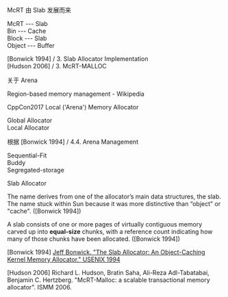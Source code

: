 McRT 由 Slab 发展而来   
   
McRT   \-\-\- Slab       
Bin    \-\-\- Cache       
Block  \-\-\- Slab        
Object \-\-\- Buffer      

\[Bonwick 1994\] / 3. Slab Allocator Implementation  
\[Hudson 2006\] / 3. McRT-MALLOC 



关于 Arena   

Region-based memory management - Wikipedia 

CppCon2017 Local ('Arena') Memory Allocator  

Global Allocator  
Local Allocator  


根据 \[Bonwick 1994\] / 4.4. Arena Management  

Sequential-Fit      
Buddy   
Segregated-storage  

Slab Allocator  

The name derives from one of the allocator’s main data structures, the slab. The name stuck within Sun because it was more distinctive than “object" or "cache". (\[Bonwick 1994\])     
    
A slab consists of one or more pages of virtually contiguous memory carved up into **equal-size** chunks, with a reference count indicating how many of those chunks have been allocated. (\[Bonwick 1994\])

\[Bonwick 1994\] [Jeff Bonwick. "The Slab Allocator: An Object-Caching Kernel Memory Allocator." USENIX 1994](https://www.usenix.org/legacy/publications/library/proceedings/bos94/bonwick.html)  

\[Hudson 2006\] Richard L. Hudson, Bratin Saha, Ali-Reza Adl-Tabatabai, Benjamin C. Hertzberg. "McRT-Malloc: a scalable transactional memory allocator". ISMM 2006.